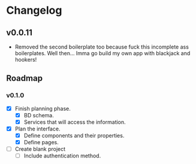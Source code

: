 # Changelog

## v0.0.11

- Removed the second boilerplate too because fuck this incomplete ass boilerplates. Well then... Imma go build my own app with blackjack and hookers!

## Roadmap

### v0.1.0

- [x] Finish planning phase.
  - [x] BD schema.
  - [x] Services that will access the information.
- [x] Plan the interface.
  - [x] Define components and their properties.
  - [x] Define pages.
- [ ] Create blank project
  - [ ] Include authentication method.
